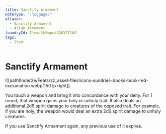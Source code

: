 ```yaml
---
title: Sanctify Armament
noteType: ":luggage:"
aliases:
  - Sanctify Armament
  - Align Armament
foundryId: Item.tb6mpcdlGAYZY1bO
tags:
  - Item
---
```


# Sanctify Armament
![[pathfinder2e/Feats/zz_asset-files/icons-sundries-books-book-red-exclamation.webp|150 lp right]]

You touch a weapon and bring it into concordance with your deity. For 1 round, that weapon gains your holy or unholy trait. It also deals an additional 2d6 spirit damage to creatures of the opposed trait. For example, if you are holy, the weapon would deal an extra 2d6 spirit damage to unholy creatures.

If you use Sanctify Armament again, any previous use of it expires.
